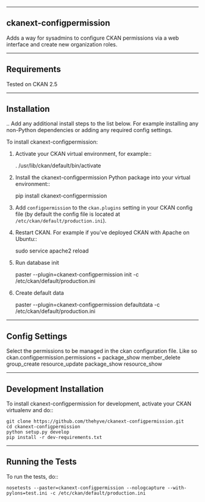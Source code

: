 ------------
ckanext-configpermission
------------

Adds a way for sysadmins to configure CKAN permissions via a web interface and create new organization roles.


------------
Requirements
------------

Tested on CKAN 2.5


------------
Installation
------------

.. Add any additional install steps to the list below.
   For example installing any non-Python dependencies or adding any required
   config settings.

To install ckanext-configpermission:

1. Activate your CKAN virtual environment, for example::

     . /usr/lib/ckan/default/bin/activate

2. Install the ckanext-configpermission Python package into your virtual environment::

     pip install ckanext-configpermission

3. Add ``configpermission`` to the ``ckan.plugins`` setting in your CKAN
   config file (by default the config file is located at
   ``/etc/ckan/default/production.ini``).

4. Restart CKAN. For example if you've deployed CKAN with Apache on Ubuntu::

    sudo service apache2 reload


5. Run database init

    paster --plugin=ckanext-configpermission init -c /etc/ckan/default/production.ini

6. Create default data

    paster --plugin=ckanext-configpermission defaultdata -c /etc/ckan/default/production.ini


---------------
Config Settings
---------------

Select the permissions to be managed in the ckan configuration file. Like so
    ckan.configpermission.permissions = package_show member_delete group_create resource_update package_show resource_show


------------------------
Development Installation
------------------------

To install ckanext-configpermission for development, activate your CKAN virtualenv and
do::

    git clone https://github.com/thehyve/ckanext-configpermission.git
    cd ckanext-configpermission
    python setup.py develop
    pip install -r dev-requirements.txt


-----------------
Running the Tests
-----------------

To run the tests, do::

    nosetests --paster=ckanext-configpermission --nologcapture --with-pylons=test.ini -c /etc/ckan/default/production.ini
